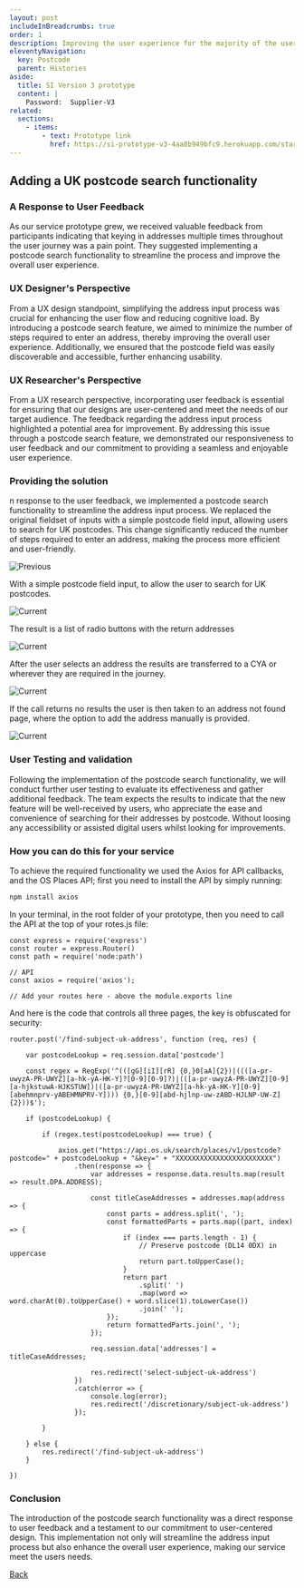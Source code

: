 ```yaml
---
layout: post
includeInBreadcrumbs: true
order: 1
description: Improving the user experience for the majority of the users
eleventyNavigation:
  key: Postcode
  parent: Histories
aside:
  title: SI Version 3 prototype
  content: |
    Password:  Supplier-V3
related:
  sections:
    - items:
        - text: Prototype link
          href: https://si-prototype-v3-4aa8b949bfc9.herokuapp.com/start-page
---
```


## Adding a UK postcode search functionality

### A Response to User Feedback

As our service prototype grew, we received valuable feedback from participants indicating that keying in addresses multiple times throughout the user journey was a pain point. They suggested implementing a postcode search functionality to streamline the process and improve the overall user experience.

### UX Designer's Perspective

From a UX design standpoint, simplifying the address input process was crucial for enhancing the user flow and reducing cognitive load. By introducing a postcode search feature, we aimed to minimize the number of steps required to enter an address, thereby improving the overall user experience. Additionally, we ensured that the postcode field was easily discoverable and accessible, further enhancing usability.

### UX Researcher's Perspective

From a UX research perspective, incorporating user feedback is essential for ensuring that our designs are user-centered and meet the needs of our target audience. The feedback regarding the address input process highlighted a potential area for improvement. By addressing this issue through a postcode search feature, we demonstrated our responsiveness to user feedback and our commitment to providing a seamless and enjoyable user experience.

### Providing the solution

n response to the user feedback, we implemented a postcode search functionality to streamline the address input process. We replaced the original fieldset of inputs with a simple postcode field input, allowing users to search for UK postcodes. This change significantly reduced the number of steps required to enter an address, making the process more efficient and user-friendly.

![Previous](/assets/postcode/1.png)

With a simple postcode field input, to allow the user to search for UK postcodes.

![Current](/assets/postcode/2.png)

The result is a list of radio buttons with the return addresses

![Current](/assets/postcode/3.png)

After the user selects an address the results are transferred to a CYA or wherever they are required in the journey.

![Current](/assets/postcode/5.png)

If the call returns no results the user is then taken to an address not found page, where the option to add the address manually is provided.

![Current](/assets/postcode/4.png)

### User Testing and validation

Following the implementation of the postcode search functionality, we will conduct further user testing to evaluate its effectiveness and gather additional feedback. The team expects the results to indicate that the new feature will be well-received by users, who appreciate the ease and convenience of searching for their addresses by postcode. Without loosing any accessibility or assisted digital users whilst looking for improvements.

### How you can do this for your service

To achieve the required functionality we used the Axios for API callbacks, and the OS Places API; first you need to install the API by simply running: 

```BASH 
npm install axios
```

In your terminal, in the root folder of your prototype, then you need to call the API at the top of your rotes.js file:

```JS
const express = require('express')
const router = express.Router()
const path = require('node:path')

// API
const axios = require('axios');

// Add your routes here - above the module.exports line
```

And here is the code that controls all three pages, the key is obfuscated for security:

```JS
router.post('/find-subject-uk-address', function (req, res) {

    var postcodeLookup = req.session.data['postcode']

    const regex = RegExp('^(([gG][iI][rR] {0,}0[aA]{2})|((([a-pr-uwyzA-PR-UWYZ][a-hk-yA-HK-Y]?[0-9][0-9]?)|(([a-pr-uwyzA-PR-UWYZ][0-9][a-hjkstuwA-HJKSTUW])|([a-pr-uwyzA-PR-UWYZ][a-hk-yA-HK-Y][0-9][abehmnprv-yABEHMNPRV-Y]))) {0,}[0-9][abd-hjlnp-uw-zABD-HJLNP-UW-Z]{2}))$');

    if (postcodeLookup) {

        if (regex.test(postcodeLookup) === true) {

            axios.get("https://api.os.uk/search/places/v1/postcode?postcode=" + postcodeLookup + "&key=" + "XXXXXXXXXXXXXXXXXXXXXXXX")
                .then(response => {
                    var addresses = response.data.results.map(result => result.DPA.ADDRESS);

                    const titleCaseAddresses = addresses.map(address => {
                        const parts = address.split(', ');
                        const formattedParts = parts.map((part, index) => {
                            if (index === parts.length - 1) {
                                // Preserve postcode (DL14 0DX) in uppercase
                                return part.toUpperCase();
                            }
                            return part
                                .split(' ')
                                .map(word => word.charAt(0).toUpperCase() + word.slice(1).toLowerCase())
                                .join(' ');
                        });
                        return formattedParts.join(', ');
                    });

                    req.session.data['addresses'] = titleCaseAddresses;

                    res.redirect('select-subject-uk-address')
                })
                .catch(error => {
                    console.log(error);
                    res.redirect('/discretionary/subject-uk-address')
                });

        }

    } else {
        res.redirect('/find-subject-uk-address')
    }

})
```

### Conclusion

The introduction of the postcode search functionality was a direct response to user feedback and a testament to our commitment to user-centered design. This implementation not only will streamline the address input process but also enhance the overall user experience, making our service meet the users needs.

<a href="/histories" class="govuk-back-link">Back</a>